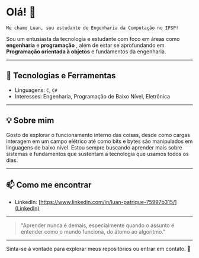 # Olá! 👋

    Me chamo Luan, sou estudante de Engenharia da Computação no IFSP!
Sou um entusiasta da tecnologia e estudante com foco em áreas como **engenharia** e **programação** , além de estar se aprofundando em **Programação orientada à objetos** e fundamentos da engenharia.

---

## 🔧 Tecnologias e Ferramentas

- Linguagens: `C`, `C#`
- Interesses: Engenharia, Programação de Baixo Nível, Eletrônica

---

## 💡 Sobre mim

Gosto de explorar o funcionamento interno das coisas, desde como cargas interagem em um campo elétrico até como bits e bytes são manipulados em linguagens de baixo nível. Estou sempre buscando aprender mais sobre sistemas e fundamentos que sustentam a tecnologia que usamos todos os dias.

---


## 📫 Como me encontrar

- LinkedIn: [https://www.linkedin.com/in/luan-patrique-75997b315/](LinkedIn)

---

> "Aprender nunca é demais, especialmente quando o assunto é entender como o mundo funciona, do átomo ao algoritmo."

---

Sinta-se à vontade para explorar meus repositórios ou entrar em contato. 🚀
